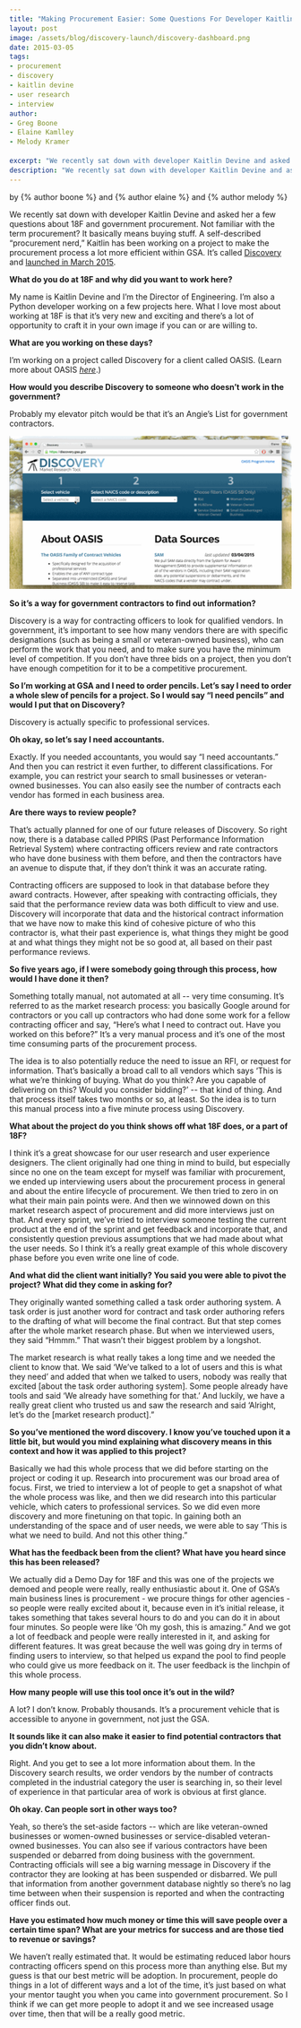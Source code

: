 ```yaml
---
title: "Making Procurement Easier: Some Questions For Developer Kaitlin Devine"
layout: post
image: /assets/blog/discovery-launch/discovery-dashboard.png 
date: 2015-03-05
tags:
- procurement
- discovery
- kaitlin devine
- user research
- interview
author:
- Greg Boone
- Elaine Kamlley
- Melody Kramer

excerpt: "We recently sat down with developer Kaitlin Devine and asked her a few questions about Discovery, a new product designed to make government procurement more efficient."
description: "We recently sat down with developer Kaitlin Devine and asked her a few questions about Discovery, a new product designed to make government procurement more efficient."
---
```


<p class="authors">
  by {% author boone %} and {% author elaine %} and {% author melody %}
</p>


We recently sat down with developer Kaitlin Devine and asked her a few
questions about 18F and government procurement. Not familiar with the term
procurement? It basically means buying stuff. A self-described
“procurement nerd,” Kaitlin has been working on a project to make the
procurement process a lot more efficient within GSA. It’s called [Discovery](https://discovery.gsa.gov/) and [launched in March 2015](https://18f.gsa.gov/2015/03/04/annoucing-oasis-discovery-making-market-research-easier/).

**What do you do at 18F and why did you want to work here?**

My name is Kaitlin Devine and I’m the Director of Engineering. I’m also
a Python developer working on a few projects here. What I love most
about working at 18F is that it’s very new and exciting and there’s a
lot of opportunity to craft it in your own image if you can or are
willing to.

**What are you working on these days?**

I’m working on a project called Discovery for a client called OASIS.
(Learn more about OASIS
[*here*](http://www.gsa.gov/portal/content/161367).)

**How would you describe Discovery to someone who doesn’t work in the
government?**

Probably my elevator pitch would be that it’s an Angie’s List for
government contractors.

![Screen: Discovery Homepage](/assets/blog/discovery-launch/discovery-intro.gif)

**So it’s a way for government contractors to find out information?**

Discovery is a way for contracting officers to look for qualified
vendors. In government, it’s important to see how many vendors there are
with specific designations (such as being a small or veteran-owned
business), who can perform the work that you need, and to make sure you
have the minimum level of competition. If you don’t have three bids on a
project, then you don’t have enough competition for it to be a
competitive procurement.

**So I’m working at GSA and I need to order pencils. Let’s say I need to
order a whole slew of pencils for a project. So I would say “I need
pencils” and would I put that on Discovery?**

Discovery is actually specific to professional services.

**Oh okay, so let’s say I need accountants.**

Exactly. If you needed accountants, you would say “I need accountants.”
And then you can restrict it even further, to different classifications.
For example, you can restrict your search to small businesses or
veteran-owned businesses. You can also easily see the number of
contracts each vendor has formed in each business area.

**Are there ways to review people?**

That’s actually planned for one of our future releases of Discovery. So
right now, there is a database called PPIRS (Past Performance
Information Retrieval System) where contracting officers review and rate
contractors who have done business with them before, and then the
contractors have an avenue to dispute that, if they don’t think it was
an accurate rating.

Contracting officers are supposed to look in that database before they
award contracts. However, after speaking with contracting officials,
they said that the performance review data was both difficult to view
and use. Discovery will incorporate that data and the historical
contract information that we have now to make this kind of cohesive
picture of who this contractor is, what their past experience is, what
things they might be good at and what things they might not be so good
at, all based on their past performance reviews.

**So five years ago, if I were somebody going through this process, how
would I have done it then?**

Something totally manual, not automated at all -- very time consuming.
It’s referred to as the market research process: you basically Google
around for contractors or you call up contractors who had done some work
for a fellow contracting officer and say, “Here’s what I need to
contract out. Have you worked on this before?” It’s a very manual
process and it’s one of the most time consuming parts of the procurement
process.

The idea is to also potentially reduce the need to issue an RFI, or
request for information. That’s basically a broad call to all vendors
which says ‘This is what we’re thinking of buying. What do you think?
Are you capable of delivering on this? Would you consider bidding?’ --
that kind of thing. And that process itself takes two months or so, at
least. So the idea is to turn this manual process into a five minute
process using Discovery.

**What about the project do you think shows off what 18F does, or a part
of 18F?**

I think it’s a great showcase for our user research and user experience
designers. The client originally had one thing in mind to build, but
especially since no one on the team except for myself was familiar with
procurement, we ended up interviewing users about the procurement
process in general and about the entire lifecycle of procurement. We
then tried to zero in on what their main pain points were. And then we
winnowed down on this market research aspect of procurement and did more
interviews just on that. And every sprint, we’ve tried to interview
someone testing the current product at the end of the sprint and get
feedback and incorporate that, and consistently question previous
assumptions that we had made about what the user needs. So I think it’s
a really great example of this whole discovery phase before you even
write one line of code.

**And what did the client want initially? You said you were able to
pivot the project? What did they come in asking for?**

They originally wanted something called a task order authoring system. A
task order is just another word for contract and task order authoring
refers to the drafting of what will become the final contract. But that
step comes after the whole market research phase. But when we
interviewed users, they said “Hmmm.” That wasn’t their biggest problem
by a longshot.

The market research is what really takes a long time and we needed the
client to know that. We said ‘We’ve talked to a lot of users and this is
what they need’ and added that when we talked to users, nobody was
really that excited [about the task order authoring system]. Some people
already have tools and said ‘We already have something for that.’ And
luckily, we have a really great client who trusted us and saw the
research and said ‘Alright, let’s do the [market research product].”

**So you’ve mentioned the word discovery. I know you’ve touched upon it
a little bit, but would you mind explaining what discovery means in this
context and how it was applied to this project?**

Basically we had this whole process that we did before starting on the
project or coding it up. Research into procurement was our broad area of
focus. First, we tried to interview a lot of people to get a snapshot of
what the whole process was like, and then we did research into this
particular vehicle, which caters to professional services. So we did
even more discovery and more finetuning on that topic. In gaining both
an understanding of the space and of user needs, we were able to say
‘This is what we need to build. And not this other thing.”

**What has the feedback been from the client? What have you heard since
this has been released?**

We actually did a Demo Day for 18F and this was one of the projects we
demoed and people were really, really enthusiastic about it. One of
GSA’s main business lines is procurement - we procure things for other
agencies - so people were really excited about it, because even in it’s
initial release, it takes something that takes several hours to do and
you can do it in about four minutes. So people were like ‘Oh my gosh,
this is amazing.” And we got a lot of feedback and people were really
interested in it, and asking for different features. It was great
because the well was going dry in terms of finding users to interview,
so that helped us expand the pool to find people who could give us more
feedback on it. The user feedback is the linchpin of this whole process.

**How many people will use this tool once it’s out in the wild?**

A lot? I don’t know. Probably thousands. It’s a procurement vehicle that
is accessible to anyone in government, not just the GSA.

**It sounds like it can also make it easier to find potential
contractors that you didn’t know about.**

Right. And you get to see a lot more information about them. In the
Discovery search results, we order vendors by the number of contracts
completed in the industrial category the user is searching in, so their
level of experience in that particular area of work is obvious at first
glance.

**Oh okay. Can people sort in other ways too?**

Yeah, so there’s the set-aside factors -- which are like veteran-owned
businesses or women-owned businesses or service-disabled veteran-owned
businesses. You can also see if various contractors have been suspended
or debarred from doing business with the government. Contracting
officials will see a big warning message in Discovery if the contractor
they are looking at has been suspended or disbarred. We pull that
information from another government database nightly so there’s no lag
time between when their suspension is reported and when the contracting
officer finds out.

**Have you estimated how much money or time this will save people over a
certain time span? What are your metrics for success and are those tied
to revenue or savings?**

We haven’t really estimated that. It would be estimating reduced labor
hours contracting officers spend on this process more than anything
else. But my guess is that our best metric will be adoption. In
procurement, people do things in a lot of different ways and a lot of
the time, it’s just based on what your mentor taught you when you came
into government procurement. So I think if we can get more people to
adopt it and we see increased usage over time, then that will be a
really good metric.

